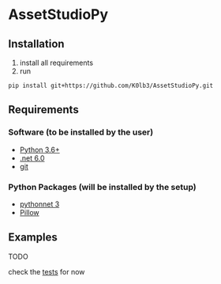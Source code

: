 # AssetStudioPy

## Installation

1. install all requirements
2. run
```
pip install git+https://github.com/K0lb3/AssetStudioPy.git
```

## Requirements

### Software (to be installed by the user)
- [Python 3.6+](https://www.python.org/downloads/)
- [.net 6.0](https://docs.microsoft.com/en-us/dotnet/core/install/)
- [git](https://git-scm.com/downloads)

### Python Packages (will be installed by the setup)
- [pythonnet 3](https://github.com/pythonnet/pythonnet)
- [Pillow](https://pypi.org/project/Pillow/)

## Examples

TODO

check the [tests](tests/test.py) for now
